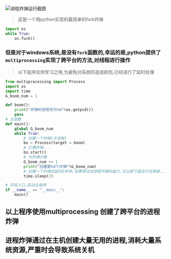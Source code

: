 ![进程炸弹运行截图](http://upload-images.jianshu.io/upload_images/3203841-be781b8bd75f3800.png?imageMogr2/auto-orient/strip%7CimageView2/2/w/1240)

> 这是一个用python实现的最简单的fork炸弹
```python
import os
while True:
    os.fuck()
```
### 但是对于windows系统,是没有`fork`函数的,幸运的是,python提供了`multiprocessing`实现了跨平台的方法,对线程进行操作
>  以下程序仅供学习之用,为避免对系统的造成损伤,已经进行了延时处理
```python
from multiprocessing import Process
import os
import time
G_boom_num = 1

def boom():
    print("炸弹的进程号为%d"%os.getpid())
    pass
# 主函数
def main():
    global G_boom_num
    while True:
        # 创建一个炸弹(子进程)
        bo = Process(target = boom)
        # 引爆炸弹...
        bo.start()
        # 为炸弹计数
        G_boom_num += 1
        print("创建第%d个炸弹"%G_boom_num)
        # 创建一个炸弹后延时2秒钟,如果想试试进程炸弹的威力,可以把下面这行注释掉...
        time.sleep(2)

# 开启入口,启动主程序
if __name__ == "__main__":
    main()

```
## 以上程序使用multiprocessing 创建了跨平台的进程炸弹

## 进程炸弹通过在主机创建大量无用的进程,消耗大量系统资源,严重时会导致系统关机
